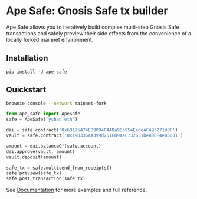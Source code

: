# Ape Safe: Gnosis Safe tx builder

Ape Safe allows you to iteratively build complex multi-step Gnosis Safe transactions and safely preview their side effects from the convenience of a locally forked mainnet environment.

## Installation

```
pip install -U ape-safe
```

## Quickstart

```bash
brownie console --network mainnet-fork
```

```python
from ape_safe import ApeSafe
safe = ApeSafe('ychad.eth')

dai = safe.contract('0x6B175474E89094C44Da98b954EedeAC495271d0F')
vault = safe.contract('0x19D3364A399d251E894aC732651be8B0E4e85001')

amount = dai.balanceOf(safe.account)
dai.approve(vault, amount)
vault.deposit(amount)

safe_tx = safe.multisend_from_receipts()
safe.preview(safe_tx)
safe.post_transaction(safe_tx)
```

See [Documentation](https://safe.ape.tax/) for more examples and full reference.
